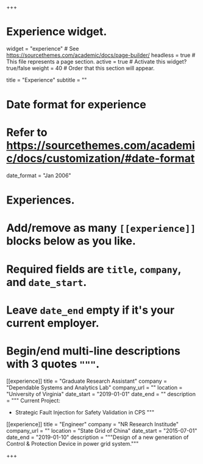 +++
# Experience widget.
widget = "experience"  # See https://sourcethemes.com/academic/docs/page-builder/
headless = true  # This file represents a page section.
active = true  # Activate this widget? true/false
weight = 40  # Order that this section will appear.

title = "Experience"
subtitle = ""

# Date format for experience
#   Refer to https://sourcethemes.com/academic/docs/customization/#date-format
date_format = "Jan 2006"

# Experiences.
#   Add/remove as many `[[experience]]` blocks below as you like.
#   Required fields are `title`, `company`, and `date_start`.
#   Leave `date_end` empty if it's your current employer.
#   Begin/end multi-line descriptions with 3 quotes `"""`.
[[experience]]
  title = "Graduate Research Assistant"
  company = "Dependable Systems and Analytics Lab"
  company_url = ""
  location = "University of Virginia"
  date_start = "2019-01-01"
  date_end = ""
  description = """
  Current Project:
  
  * Strategic Fault Injection for Safety Validation in CPS
  """

[[experience]]
  title = "Engineer"
  company = "NR Research Institude"
  company_url = ""
  location = "State Grid of China"
  date_start = "2015-07-01"
  date_end = "2019-01-10"
  description = """Design of a new generation of Control & Protection Device in power grid system."""

+++
